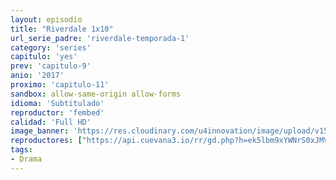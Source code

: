 ```yaml
---
layout: episodio
title: "Riverdale 1x10"
url_serie_padre: 'riverdale-temporada-1'
category: 'series'
capitulo: 'yes'
prev: 'capitulo-9'
anio: '2017'
proximo: 'capitulo-11'
sandbox: allow-same-origin allow-forms
idioma: 'Subtitulado'
reproductor: 'fembed'
calidad: 'Full HD'
image_banner: 'https://res.cloudinary.com/u4innovation/image/upload/v1565152608/maxresdefault-min_vy9nnj.jpg'
reproductores: ["https://api.cuevana3.io/rr/gd.php?h=ek5lbm9xYWNrS0xJMVp5b21KREk0dFBLbjVkaHhkRGdrOG1jbnBpUnhhS1ZuSnRvWU5YRzFkTFNvR0tCcEpQc3B0UjBnbzJwbHVPVXNxbWpuckdyNkpHU3FadVkyUT09"]
tags:
- Drama
---
```











